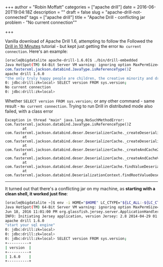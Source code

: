 +++
author = "Robin Moffatt"
categories = ["apache drill"]
date = 2016-06-20T19:04:18Z
description = ""
draft = false
slug = "apache-drill-not-connected"
tags = ["apache drill"]
title = "Apache Drill - conflicting jar problem - \"No current connection\""

+++

Vanilla download of Apache Drill 1.6, attempting to follow the Followed the [Drill in 10 Minutes](https://drill.apache.org/docs/drill-in-10-minutes/) tutorial - but kept just getting the error `No current connection`. Here's an example: 

```bash
[oracle@bigdatalite apache-drill-1.6.0]$ ./bin/drill-embedded
Java HotSpot(TM) 64-Bit Server VM warning: ignoring option MaxPermSize=512M; support was removed in 8.0
com.fasterxml.jackson.databind.JavaType.isReferenceType()Z
apache drill 1.6.0
"the only truly happy people are children, the creative minority and drill users"
0: jdbc:drill:zk=local> SELECT version FROM sys.version;
No current connection
0: jdbc:drill:zk=local>
```

Whether `SELECT version FROM sys.version;` or any other command - same result - `No current connection`. Trying to run Drill in distributed mode also failed, with a class error

```
Exception in thread "main" java.lang.NoSuchMethodError: com.fasterxml.jackson.databind.JavaType.isReferenceType()Z
        at com.fasterxml.jackson.databind.deser.DeserializerCache._createDeserializer2(DeserializerCache.java:400)
        at com.fasterxml.jackson.databind.deser.DeserializerCache._createDeserializer(DeserializerCache.java:352)
        at com.fasterxml.jackson.databind.deser.DeserializerCache._createAndCache2(DeserializerCache.java:264)
        at com.fasterxml.jackson.databind.deser.DeserializerCache._createAndCacheValueDeserializer(DeserializerCache.java:244)
        at com.fasterxml.jackson.databind.deser.DeserializerCache.findValueDeserializer(DeserializerCache.java:142)
        at com.fasterxml.jackson.databind.DeserializationContext.findRootValueDeserializer(DeserializationContext.java:477)
```

---
It turned out that there's a conflicting jar on my machine, as **starting with a clean shell, it worked just fine**: 

```bash
[oracle@bigdatalite ~]$ env -i HOME="$HOME" LC_CTYPE="${LC_ALL:-${LC_CTYPE:-$LANG}}" PATH="$PATH" USER="$USER" /opt/apache-drill-1.6.0/bin/drill-embedded
Java HotSpot(TM) 64-Bit Server VM warning: ignoring option MaxPermSize=512M; support was removed in 8.0
Jun 18, 2016 11:01:00 PM org.glassfish.jersey.server.ApplicationHandler initialize
INFO: Initiating Jersey application, version Jersey: 2.8 2014-04-29 01:25:26...
apache drill 1.6.0
"start your sql engine"
0: jdbc:drill:zk=local>
0: jdbc:drill:zk=local>
0: jdbc:drill:zk=local> SELECT version FROM sys.version;
+----------+
| version  |
+----------+
| 1.6.0    |
+----------+
```
